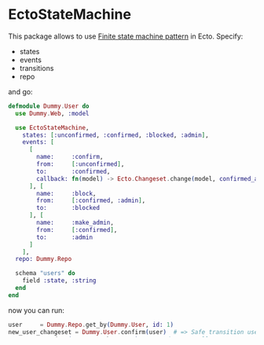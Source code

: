 # EctoStateMachine

This package allows to use [Finite state machine pattern](https://en.wikipedia.org/wiki/Finite-state_machine) in Ecto. Specify:

* states
* events
* transitions
* repo

and go:

``` elixir
defmodule Dummy.User do
  use Dummy.Web, :model

  use EctoStateMachine,
    states: [:unconfirmed, :confirmed, :blocked, :admin],
    events: [
      [
        name:     :confirm,
        from:     [:unconfirmed],
        to:       :confirmed,
        callback: fn(model) -> Ecto.Changeset.change(model, confirmed_at: Ecto.DateTime.utc) end # yeah you can bring your own code to these functions.
      ], [
        name:     :block,
        from:     [:confirmed, :admin],
        to:       :blocked
      ], [
        name:     :make_admin,
        from:     [:confirmed],
        to:       :admin
      ]
    ],
  repo: Dummy.Repo

  schema "users" do
    field :state, :string
  end
end
```

now you can run:

``` elixir
user     = Dummy.Repo.get_by(Dummy.User, id: 1)
new_user_changeset = Dummy.User.confirm(user)  # => Safe transition user state to "confirmed". We can make him admin!
Dummy.Repo.update(new_user_changeset) # => Update manually
new_user = Dummy.User.confirm!(user)  # => Or auto-transition user state to "confirmed". We can make him admin!
Dummy.User.can_confirm?(new_user)    # => false
Dummy.User.can_make_admin?(new_user) # => true
Dummy.User.make_admin!(new_user)
```

You can check out whole `test/dummy` directory to inspect how to organize sample app.

## Installation

If [available in Hex](https://hex.pm/docs/publish), the package can be installed as:

  1. Add ecto_state_machine to your list of dependencies in `mix.exs`:

        def deps do
          [{:ecto_state_machine, "~> 0.0.4"}]
        end

  2. Ensure ecto_state_machine is started before your application:

        def application do
          [applications: [:ecto_state_machine]]
        end

## Contributions

1. Clone repo: `git clone https://github.com/asiniy/ecto_state_machine.git`
1. Open directory `cd ecto_state_machine`
1. Install dependencies `mix deps.get`
1. Test it: `mix test`

Once you've made your additions and mix test passes, go ahead and open a PR!

## TODOs

- [x] Cover by tests
- [ ] Custom db column name
- [ ] Validation method for changeset indicates its value in the correct range
- [ ] Initial value
- [ ] CI
- [ ] Add status? methods
- [x] Introduce it at elixir-radar and my blog
